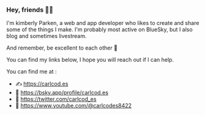 ### Hey, friends 👋🙂

I'm kimberly Parken, a web and app developer who likes to create and share some of the things I make. I'm probably most active on BlueSky, but I also blog and sometimes livestream. 

And remember, be excellent to each other 🙂

You can find my links below, I hope you will reach out if I can help.

You can find me at :
 - ✍ https://carlcod.es
 - 🦋 https://bsky.app/profile/carlcod.es
 - 🐤 https://twitter.com/carlcod_es
 - 🎥 https://www.youtube.com/@carlcodes8422
   
